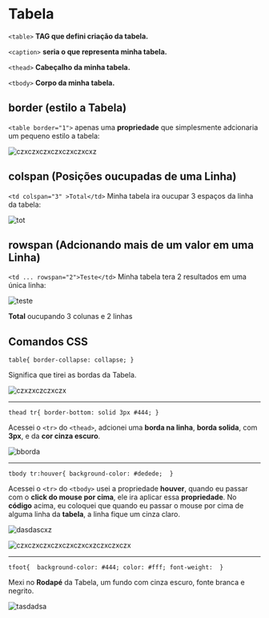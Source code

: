 # Tabela
`<table>` **TAG que defini criação da tabela.**

`<caption>` **seria o que representa minha tabela.**

`<thead>` **Cabeçalho da minha tabela.**

`<tbody>` **Corpo da minha tabela.**

## border (estilo a Tabela)
`<table border="1">` apenas uma **propriedade** que simplesmente adcionaria um pequeno estilo a tabela:

![czxczxczxczxczxczxcxz](https://user-images.githubusercontent.com/62820033/82156552-0b25fa80-9852-11ea-9caa-b17cedb76515.png)

## colspan (Posições oucupadas de uma Linha)
`<td colspan="3" >Total</td>` Minha tabela ira oucupar 3 espaços da linha da tabela:

![tot](https://user-images.githubusercontent.com/62820033/82156655-d23a5580-9852-11ea-996c-0909ef595b5e.png)


## rowspan (Adcionando mais de um valor em uma Linha)
`<td ... rowspan="2">Teste</td>` Minha tabela tera 2 resultados em uma única linha:

![teste](https://user-images.githubusercontent.com/62820033/82156803-d450e400-9853-11ea-80bd-61d9c304921f.png)

**Total** oucupando 3 colunas e 2 linhas

## Comandos CSS
`table{
    border-collapse: collapse;
}`

Significa que tirei as bordas da Tabela.

![czxzxczczxczx](https://user-images.githubusercontent.com/62820033/82157049-889f3a00-9855-11ea-9c2f-e6f4009d7a54.png)

---

`thead tr{
    border-bottom: solid 3px #444;
}`

Acessei o `<tr>` do `<thead>`, adcionei uma **borda na linha**, **borda solida**, com **3px**, e da **cor cinza escuro**.

![bborda](https://user-images.githubusercontent.com/62820033/82157104-e29fff80-9855-11ea-93f8-13c835188b04.png)

---

`tbody tr:houver{
    background-color: #dedede; 
}`

Acessei o `<tr>` do `<tbody>` usei a propriedade **houver**, quando eu passar com o **click do mouse por cima**, ele ira aplicar essa **propriedade**. No **código** acima, eu coloquei que quando eu passar o mouse por cima de alguma linha da **tabela**, a linha fique um cinza claro.

![dasdascxz](https://user-images.githubusercontent.com/62820033/82157258-b33dc280-9856-11ea-9155-2cbc3f3c482e.png)

![czxczxczxczxczxczxcxzczxczxczx](https://user-images.githubusercontent.com/62820033/82157263-b8027680-9856-11ea-869d-a8f87a9da313.png)

---

`tfoot{ 
    background-color: #444;
    color: #fff;
    font-weight: 
}`

Mexi no **Rodapé** da Tabela, um fundo com cinza escuro, fonte branca e negrito.

![tasdadsa](https://user-images.githubusercontent.com/62820033/82157409-a2418100-9857-11ea-8317-fc755de2f28e.png)

